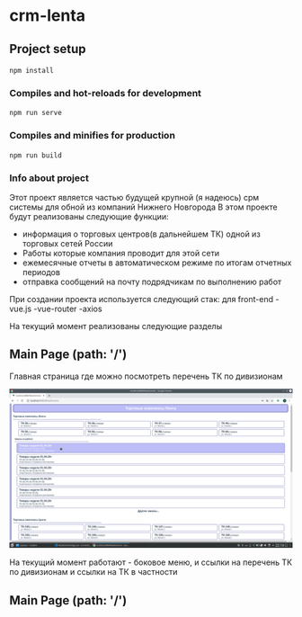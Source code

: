 # crm-lenta

## Project setup
```
npm install
```

### Compiles and hot-reloads for development
```
npm run serve
```

### Compiles and minifies for production
```
npm run build
```

### Info about project

Этот проект является частью будущей крупной (я надеюсь) срм системы для обной из компаний Нижнего Новгорода
В этом проекте будут реализованы следующие функции: 
- информация о торговых центров(в дальнейшем ТК) одной из торговых сетей России
- Работы которые компания проводит для этой сети
- ежемесячные отчеты в автоматическом режиме по итогам отчетных периодов
- отправка сообщений на почту подрядчикам по выполнению работ

При создании проекта используется следующий стак:
для front-end
-vue.js
-vue-router
-axios


На текущий момент реализованы следующие разделы

## Main Page (path: '/')

Главная страница где можно посмотреть перечень ТК по дивизионам

![Иллюстрация к проекту](https://github.com/DartPin/crm-lenta/raw/master/image/main.png)

На текущий момент работают - боковое меню, и ссылки на перечень ТК по дивизионам и ссылки на ТК в частности

## Main Page (path: '/')
